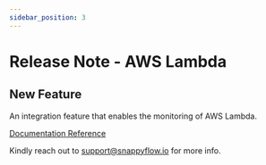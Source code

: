 ```yaml
---
sidebar_position: 3 
---
```

# Release Note - AWS Lambda

## New Feature

An integration feature that enables the monitoring of AWS Lambda.

[Documentation Reference](/docs/sidebar-sf-selfhosted-turbo/Integrations/aws_lambda)

Kindly reach out to [support@snappyflow.io](mailto:support@snappyflow.io) for more info.


